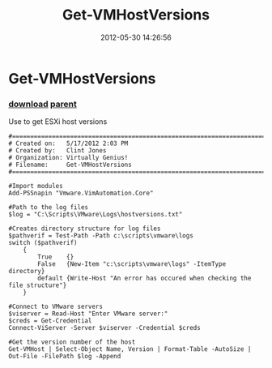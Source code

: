 ﻿---
pid:            3443
parent:         3441
children:       
poster:         Clint Jones
title:          Get-VMHostVersions
date:           2012-05-30 14:26:56
description:    Use to get ESXi host versions
format:         posh
---

# Get-VMHostVersions

### [download](3443.ps1) [parent](3441.md) 

Use to get ESXi host versions

```posh
#========================================================================
# Created on:   5/17/2012 2:03 PM
# Created by:   Clint Jones
# Organization: Virtually Genius!
# Filename:     Get-VMHostVersions
#========================================================================

#Import modules
Add-PSSnapin "Vmware.VimAutomation.Core"

#Path to the log files
$log = "C:\Scripts\VMware\Logs\hostversions.txt"

#Creates directory structure for log files
$pathverif = Test-Path -Path c:\scripts\vmware\logs
switch ($pathverif)
    {
        True    {}
        False   {New-Item "c:\scripts\vmware\logs" -ItemType directory}
        default {Write-Host "An error has occured when checking the file structure"}
    }

#Connect to VMware servers
$viserver = Read-Host "Enter VMware server:"
$creds = Get-Credential
Connect-ViServer -Server $viserver -Credential $creds

#Get the version number of the host
Get-VMHost | Select-Object Name, Version | Format-Table -AutoSize | Out-File -FilePath $log -Append
```
